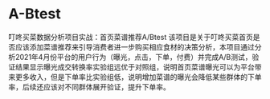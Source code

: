 # A-Btest
叮咚买菜数据分析项目实战：首页菜谱推荐A/Btest
该项目是关于叮咚买菜首页是否应该添加菜谱推荐来引导消费者进一步购买相应食材的决策分析，本项目通过分析2021年4月份平台的用户行为（曝光，点击，下单，付费）并完成A/B测试，验证结果显示曝光成交转换率实验组远优于对照组，说明首页菜谱曝光可以为平台带来更多收入，但是下单率比实验组低，说明增加菜谱的曝光会降低某些群体的下单率，后续还应该对不同群体展开验证，提升下单率。
